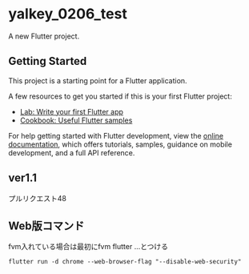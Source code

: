 # yalkey_0206_test

A new Flutter project.

## Getting Started

This project is a starting point for a Flutter application.

A few resources to get you started if this is your first Flutter project:

- [Lab: Write your first Flutter app](https://docs.flutter.dev/get-started/codelab)
- [Cookbook: Useful Flutter samples](https://docs.flutter.dev/cookbook)

For help getting started with Flutter development, view the
[online documentation](https://docs.flutter.dev/), which offers tutorials,
samples, guidance on mobile development, and a full API reference.

## ver1.1

プルリクエスト48


## Web版コマンド

fvm入れている場合は最初にfvm flutter ...とつける

`flutter run -d chrome --web-browser-flag "--disable-web-security"`